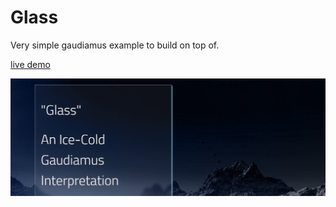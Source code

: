 # Glass

Very simple gaudiamus example to build on top of. 

[live demo](https://gaudiamus-css.github.io/glass/)

![screen](screenshot.png)